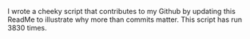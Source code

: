 I wrote a cheeky script that contributes to my Github by updating this ReadMe to illustrate why more than commits matter. This script has run 3830 times.